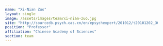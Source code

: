 ```yaml
---
name: "Xi-Nian Zuo"
layout: single
image: /assets/images/team/xi-nian-zuo.jpg
site: "http://sourcedb.psych.cas.cn/en/epsychexpert/201012/t20101202_3035942.html"
position: "Professor"
affiliation: "Chinese Academy of Sciences"
section: team
---
```

